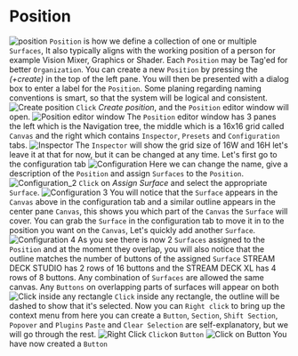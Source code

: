 # Position
![position](images/position/positions.png 'position')
`Position` is how we define a collection of one or multiple `Surfaces`, It also typically aligns with the working position of a person for example Vision Mixer, Graphics or Shader. Each `Position` may be Tag'ed for better `Organization`. You can create a new `Position` by pressing the *(+create)* in the top of the left pane.
You will then be presented with a dialog box to enter a label for the `Position`. Some planing regarding naming conventions is smart, so that the system will be logical and consistent.
![Create position](images/position/create_position.png 'create poition')
`Click` *Create position*, and the `Position` editor window will open.
![Position editor window](images/position/position_editor_window.png 'position editor window')
The `Position` editor window has 3 panes the left which is the Navigation tree, the middle which is a 16x16 grid called `Canvas` and the right which contains `Inspector`, `Presets` and `Configuration` tabs.
![Inspector](images/position/inspector.png 'inspector')
The `Inspector` will show the grid size of 16W and 16H let's leave it at that for now, but it can be changed at any time.
Let's first go to the configuration tab
![Configuration](images/position/configuration_1.png 'Configuration')
Here we can change the name, give a description of the `Position` and assign `Surfaces` to the `Position`.
![Configuration_2](images/position/configuration_2.png 'Configuration_2')
`Click` on *Assign Surface* and select the appropriate `Surface`.
![Configuration 3](images/position/configuration_3.png 'Configuration 3')
You will notice that the `Surface` appears in the `Canvas` above in the configuration tab and a similar outline appears in the center pane `Canvas`, this shows you which part of the `Canvas` the `Surface` will cover. You can grab the `Surface` in the configuration tab to move it in to the position you want on the `Canvas`, Let's quickly add another `Surface`.
![Configuration 4](images/position/configuration_4.png 'Configuration 4')
As you see there is now 2 `Surfaces` assigned to the `Position` and at the moment they overlap, you will also notice that the outline matches the number of buttons of the assigned `Surface` STREAM DECK STUDIO has 2 rows of 16 buttons and the STREAM DECK XL has 4 rows of 8 buttons. Any combination of `Surfaces` are allowed the same canvas. Any `Buttons` on overlapping parts of surfaces will appear on both
![Click inside any rectangle](images/position/click_inside_any_rectangle.png 'Click inside any rectangle')
`Click` inside any rectangle, the outline will be dashed to show that it's selected. Now you can `Right click` to bring up the context menu from here you can create a `Button`, `Section`, `Shift Section`, `Popover` and `Plugins` `Paste` and `Clear Selection` are self-explanatory, but we will go through the rest.
![Right Click](images/position/right_click.png 'Right Click')
`Click`on `Button`
![Click on Button](images/position/button_on_grid.png 'Click on Button')
You have now created a `Button`
